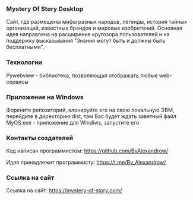 ### Mystery Of Story Desktop

Сайт, где размещены мифы разных народов, легенды, история тайных организаций, известных брендов и мировых изобретений. Основная идея направлена на расширение кругозора пользователей и на поддержку высказывания "Знания могут быть и должны быть бесплатными".


### Технологии

Pywebview - библиотека, позволяющая отображать любые web-сервисы


### Приложение на Windows

Форкните репозиторий, клонируйте его на свою локальную ЭВМ, перейдите в директорию dist, там Вас будет ждать заветный файл MyOS.exe - приложение для Windiws, запустите его


### Контакты создателей

Код написан программистом: https://github.com/ByAlexandrow/

Идея принадлежит программисту: https://t.me/By_Alexandrow/


### Ссылка на сайт

Ссылка на сайт: https://mystery-of-story.com/
